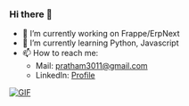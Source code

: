 ### Hi there 👋
<!-- GITHUB STATS 
[![My GitHub Stats](https://github-readme-stats.vercel.app/api/?username=PrathamShah3011&count_private=true&theme=tokyonight&showicons=true)]()
[![My GitHub Language Stats](https://github-readme-stats.vercel.app/api/top-langs/?username=jasongaylord&langs_count=5&theme=tokyonight)]()
-->
- 🔭 I’m currently working on Frappe/ErpNext
- 🌱 I’m currently learning Python, Javascript
- 📫 How to reach me:
  - Mail: pratham3011@gmail.com
  - LinkedIn: [Profile](https://www.linkedin.com/in/pratham-shah-01a321156/)

[![GIF](https://github.com/abhisheknaiidu/abhisheknaiidu/raw/master/code.gif?raw=true)](https://github.com/abhisheknaiidu/abhisheknaiidu/blob/master/code.gif?raw=true)



<!--
**PrathamShah3011/PrathamShah3011** is a ✨ _special_ ✨ repository because its `README.md` (this file) appears on your GitHub profile.

Here are some ideas to get you started:

- 🔭 I’m currently working on ...
- 🌱 I’m currently learning ...
- 👯 I’m looking to collaborate on ...
- 🤔 I’m looking for help with ...
- 💬 Ask me about ...
- 📫 How to reach me: ...
- 😄 Pronouns: ...
- ⚡ Fun fact: ...
-->
